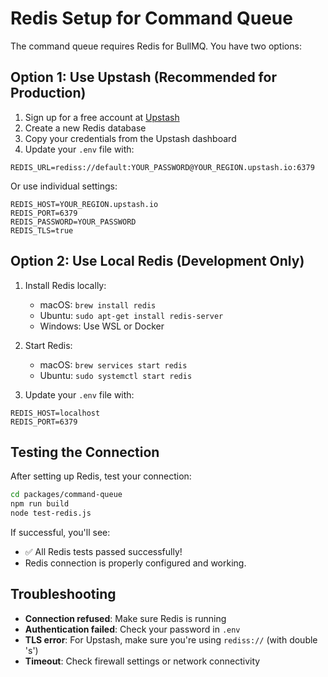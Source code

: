 # Redis Setup for Command Queue

The command queue requires Redis for BullMQ. You have two options:

## Option 1: Use Upstash (Recommended for Production)

1. Sign up for a free account at [Upstash](https://console.upstash.com/)
2. Create a new Redis database
3. Copy your credentials from the Upstash dashboard
4. Update your `.env` file with:

```env
REDIS_URL=rediss://default:YOUR_PASSWORD@YOUR_REGION.upstash.io:6379
```

Or use individual settings:

```env
REDIS_HOST=YOUR_REGION.upstash.io
REDIS_PORT=6379
REDIS_PASSWORD=YOUR_PASSWORD
REDIS_TLS=true
```

## Option 2: Use Local Redis (Development Only)

1. Install Redis locally:
   - macOS: `brew install redis`
   - Ubuntu: `sudo apt-get install redis-server`
   - Windows: Use WSL or Docker

2. Start Redis:
   - macOS: `brew services start redis`
   - Ubuntu: `sudo systemctl start redis`

3. Update your `.env` file with:

```env
REDIS_HOST=localhost
REDIS_PORT=6379
```

## Testing the Connection

After setting up Redis, test your connection:

```bash
cd packages/command-queue
npm run build
node test-redis.js
```

If successful, you'll see:
- ✅ All Redis tests passed successfully!
- Redis connection is properly configured and working.

## Troubleshooting

- **Connection refused**: Make sure Redis is running
- **Authentication failed**: Check your password in `.env`
- **TLS error**: For Upstash, make sure you're using `rediss://` (with double 's')
- **Timeout**: Check firewall settings or network connectivity